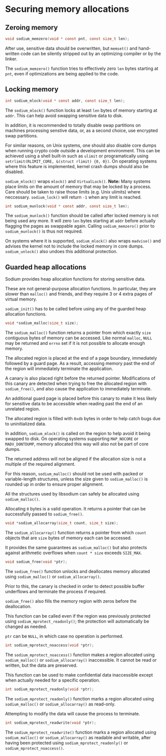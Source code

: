 # Securing memory allocations

## Zeroing memory

```c
void sodium_memzero(void * const pnt, const size_t len);
```

After use, sensitive data should be overwritten, but `memset()` and hand-written
code can be silently stripped out by an optimizing compiler or by the linker.

The `sodium_memzero()` function tries to effectively zero `len` bytes starting
at `pnt`, even if optimizations are being applied to the code.

## Locking memory

```c
int sodium_mlock(void * const addr, const size_t len);
```

The `sodium_mlock()` function locks at least `len` bytes of memory starting at
`addr`. This can help avoid swapping sensitive data to disk.

In addition, it is recommended to totally disable swap partitions on machines
processing senstive data, or, as a second choice, use encrypted swap partitions.

For similar reasons, on Unix systems, one should also disable core dumps when
running crypto code outside a development environment. This can be achieved
using a shell built-in such as `ulimit` or programatically using
`setrlimit(RLIMIT_CORE, &(struct rlimit) {0, 0})`. On operating systems where
this feature is implemented, kernel crash dumps should also be disabled.

`sodium_mlock()` wraps `mlock()` and `VirtualLock()`. **Note:** Many systems
place limits on the amount of memory that may be locked by a process. Care
should be taken to raise those limits (e.g. Unix ulimits) where neccessary.
`sodium_lock()` will return `-1` when any limit is reached.

```c
int sodium_munlock(void * const addr, const size_t len);
```

The `sodium_munlock()` function should be called after locked memory is not
being used any more. It will zero `len` bytes starting at `addr` before actually
flagging the pages as swappable again. Calling `sodium_memzero()` prior to
`sodium_munlock()` is thus not required.

On systems where it is supported, `sodium_mlock()` also wraps `madvise()` and
advises the kernel not to include the locked memory in core dumps.
`sodium_unlock()` also undoes this additional protection.

## Guarded heap allocations

Sodium provides heap allocation functions for storing sensitive data.

These are not general-purpose allocation functions. In particular, they are
slower than `malloc()` and friends, and they require 3 or 4 extra pages of
virtual memory.

`sodium_init()` has to be called before using any of the guarded heap allocation
functions.

```c
void *sodium_malloc(size_t size);
```

The `sodium_malloc()` function returns a pointer from which exactly `size`
contiguous bytes of memory can be accessed. Like normal `malloc`, `NULL`
may be returned and `errno` set if it is not possible to allocate enough
memory.

The allocated region is placed at the end of a page boundary, immediately
followed by a guard page. As a result, accessing memory past the end of the
region will immediately terminate the application.

A canary is also placed right before the returned pointer. Modifications of this
canary are detected when trying to free the allocated region with
`sodium_free()`, and also cause the application to immediately terminate.

An additional guard page is placed before this canary to make it less likely for
sensitive data to be accessible when reading past the end of an unrelated
region.

The allocated region is filled with `0xdb` bytes in order to help catch bugs due
to uninitialized data.

In addition, `sodium_mlock()` is called on the region to help avoid it being
swapped to disk. On operating systems supporting `MAP_NOCORE` or
`MADV_DONTDUMP`, memory allocated this way will also not be part of core dumps.

The returned address will not be aligned if the allocation size is not a
multiple of the required alignment.

For this reason, `sodium_malloc()` should not be used with packed or
variable-length structures, unless the size given to `sodium_malloc()` is
rounded up in order to ensure proper alignment.

All the structures used by libsodium can safely be allocated using
`sodium_malloc()`.

Allocating `0` bytes is a valid operation. It returns a pointer that can be
successfully passed to `sodium_free()`.

```c
void *sodium_allocarray(size_t count, size_t size);
```

The `sodium_allocarray()` function returns a pointer from which `count` objects
that are `size` bytes of memory each can be accessed.

It provides the same guarantees as `sodium_malloc()` but also protects against
arithmetic overflows when `count * size` exceeds `SIZE_MAX`.

```c
void sodium_free(void *ptr);
```

The `sodium_free()` function unlocks and deallocates memory allocated using
`sodium_malloc()` or `sodium_allocarray()`.

Prior to this, the canary is checked in order to detect possible buffer
underflows and terminate the process if required.

`sodium_free()` also fills the memory region with zeros before the deallocation.

This function can be called even if the region was previously protected using
`sodium_mprotect_readonly()`; the protection will automatically be changed as
needed.

`ptr` can be `NULL`, in which case no operation is performed.

```c
int sodium_mprotect_noaccess(void *ptr);
```

The `sodium_mprotect_noaccess()` function makes a region allocated using
`sodium_malloc()` or `sodium_allocarray()` inaccessible. It cannot be read or
written, but the data are preserved.

This function can be used to make confidential data inaccessible except when
actually needed for a specific operation.

```c
int sodium_mprotect_readonly(void *ptr);
```

The `sodium_mprotect_readonly()` function marks a region allocated using
`sodium_malloc()` or `sodium_allocarray()` as read-only.

Attempting to modify the data will cause the process to terminate.

```c
int sodium_mprotect_readwrite(void *ptr);
```

The `sodium_mprotect_readwrite()` function marks a region allocated using
`sodium_malloc()` or `sodium_allocarray()` as readable and writable, after
having been protected using `sodium_mprotect_readonly()` or
`sodium_mprotect_noaccess()`.
